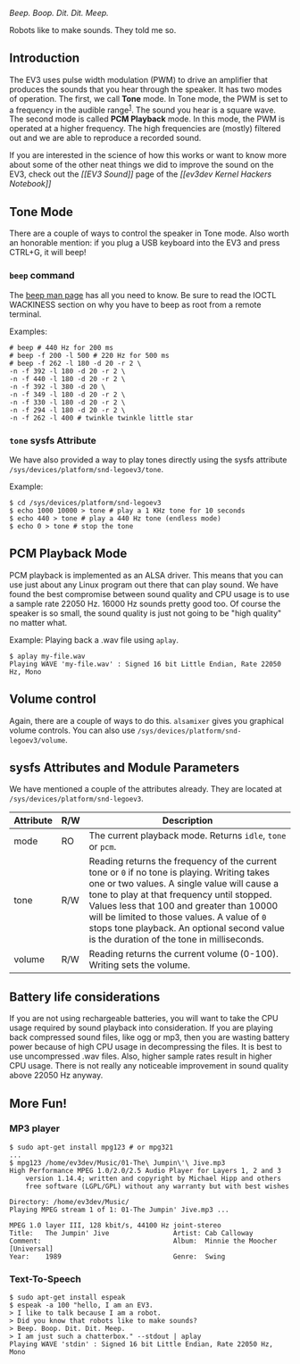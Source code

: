 _Beep. Boop. Dit. Dit. Meep._

Robots like to make sounds. They told me so.

## Introduction

The EV3 uses pulse width modulation (PWM) to drive an amplifier that produces the sounds that you hear through the speaker. It has two modes of operation. The first, we call **Tone** mode. In Tone mode, the PWM is set to a frequency in the audible range<sup>[1]</sup>. The sound you hear is a square wave. The second mode is called **PCM Playback** mode. In this mode, the PWM is operated at a higher frequency. The high frequencies are (mostly) filtered out and we are able to reproduce a recorded sound.

If you are interested in the science of how this works or want to know more about some of the other neat things we did to improve the sound on the EV3, check out the _[[EV3 Sound]]_ page of the _[[ev3dev Kernel Hackers Notebook]]_

[1]: https://en.wikipedia.org/wiki/Audio_frequency

## Tone Mode

There are a couple of ways to control the speaker in Tone mode. Also worth an honorable mention: if you plug a USB keyboard into the EV3 and press CTRL+G, it will beep!

### ```beep``` command

The [beep man page](http://manpages.debian.net/cgi-bin/man.cgi?query=BEEP&sektion=1&apropos=0&manpath=Debian+7.0+wheezy&locale=) has all you need to know. Be sure to read the IOCTL WACKINESS section on why you have to beep as root from a remote terminal.

Examples:

```
# beep # 440 Hz for 200 ms
# beep -f 200 -l 500 # 220 Hz for 500 ms
# beep -f 262 -l 180 -d 20 -r 2 \
-n -f 392 -l 180 -d 20 -r 2 \
-n -f 440 -l 180 -d 20 -r 2 \
-n -f 392 -l 380 -d 20 \
-n -f 349 -l 180 -d 20 -r 2 \
-n -f 330 -l 180 -d 20 -r 2 \
-n -f 294 -l 180 -d 20 -r 2 \
-n -f 262 -l 400 # twinkle twinkle little star
```
### ```tone``` sysfs Attribute

We have also provided a way to play tones directly using the sysfs attribute ```/sys/devices/platform/snd-legoev3/tone```.

Example:

```
$ cd /sys/devices/platform/snd-legoev3
$ echo 1000 10000 > tone # play a 1 KHz tone for 10 seconds
$ echo 440 > tone # play a 440 Hz tone (endless mode)
$ echo 0 > tone # stop the tone 
```

## PCM Playback Mode

PCM playback is implemented as an ALSA driver. This means that you can use just about any Linux program out there that can play sound. We have found the best compromise between sound quality and CPU usage is to use a sample rate 22050 Hz. 16000 Hz sounds pretty good too. Of course the speaker is so small, the sound quality is just not going to be "high quality" no matter what.

Example: Playing back a .wav file using ```aplay```.

```
$ aplay my-file.wav
Playing WAVE 'my-file.wav' : Signed 16 bit Little Endian, Rate 22050 Hz, Mono
```

## Volume control

Again, there are a couple of ways to do this. ```alsamixer``` gives you graphical volume controls. You can also use ```/sys/devices/platform/snd-legoev3/volume```.

## sysfs Attributes and Module Parameters

We have mentioned a couple of the attributes already. They are located at ```/sys/devices/platform/snd-legoev3```.

| Attribute | R/W | Description
|-----------|-----|------------
| mode      | RO  | The current playback mode. Returns ```idle```, ```tone``` or ```pcm```.
| tone      | R/W | Reading returns the frequency of the current tone or ```0``` if no tone is playing. Writing takes one or two values. A single value will cause a tone to play at that frequency until stopped. Values less that 100 and greater than 10000 will be limited to those values. A value of ```0``` stops tone playback. An optional second value is the duration of the tone in milliseconds.
| volume    | R/W | Reading returns the current volume (0-100). Writing sets the volume.

## Battery life considerations

If you are not using rechargeable batteries, you will want to take the CPU usage required by sound playback into consideration. If you are playing back compressed sound files, like ogg or mp3, then you are wasting battery power because of high CPU usage in decompressing the files. It is best to use uncompressed .wav files. Also, higher sample rates result in higher CPU usage. There is not really any noticeable improvement in sound quality above 22050 Hz anyway.

## More Fun!

### MP3 player

```
$ sudo apt-get install mpg123 # or mpg321
...
$ mpg123 /home/ev3dev/Music/01-The\ Jumpin\'\ Jive.mp3 
High Performance MPEG 1.0/2.0/2.5 Audio Player for Layers 1, 2 and 3
	version 1.14.4; written and copyright by Michael Hipp and others
	free software (LGPL/GPL) without any warranty but with best wishes

Directory: /home/ev3dev/Music/
Playing MPEG stream 1 of 1: 01-The Jumpin' Jive.mp3 ...

MPEG 1.0 layer III, 128 kbit/s, 44100 Hz joint-stereo
Title:   The Jumpin' Jive                Artist: Cab Calloway
Comment:                                 Album:  Minnie the Moocher [Universal]
Year:    1989                            Genre:  Swing
```

### Text-To-Speech

```
$ sudo apt-get install espeak
$ espeak -a 100 "hello, I am an EV3.
> I like to talk because I am a robot.
> Did you know that robots like to make sounds?
> Beep. Boop. Dit. Dit. Meep.
> I am just such a chatterbox." --stdout | aplay
Playing WAVE 'stdin' : Signed 16 bit Little Endian, Rate 22050 Hz, Mono
```